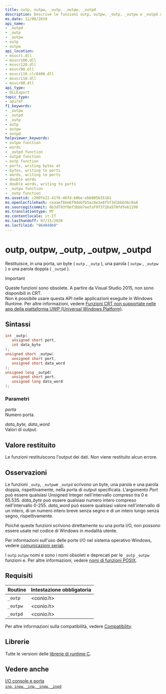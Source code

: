 ```yaml
---
title: outp, outpw, _outp, _outpw, _outpd
description: Descrive le funzioni outp, outpw, _outp, _outpw e _outpd obsolete e rimosse della libreria di runtime Microsoft C (CRT).
ms.date: 12/09/2019
api_name:
- _outpd
- _outp
- _outpw
- outp
- outpw
api_location:
- msvcrt.dll
- msvcr100.dll
- msvcr120.dll
- msvcr90.dll
- msvcr110_clr0400.dll
- msvcr110.dll
- msvcr80.dll
api_type:
- DLLExport
topic_type:
- apiref
f1_keywords:
- _outpw
- _outpd
- _outp
- outp
- outpw
- outpd
helpviewer_keywords:
- outpw function
- words
- _outpd function
- outpd function
- outp function
- ports, writing bytes at
- bytes, writing to ports
- words, writing to ports
- double words
- double words, writing to ports
- _outpw function
- _outp function
ms.assetid: c200fe22-41f6-46fd-b0be-ebb805b35181
ms.openlocfilehash: ceaaefbbe6f9debfb5ac8e1e8f5f3d1bbb36c8a8
ms.sourcegitcommit: 6b3d793f0ef3bbb7eefaf9f372ba570fdfe61199
ms.translationtype: MT
ms.contentlocale: it-IT
ms.lasthandoff: 07/15/2020
ms.locfileid: "86404060"
---
```

# <a name="outp-outpw-_outp-_outpw-_outpd"></a>outp, outpw, _outp, _outpw, _outpd

Restituisce, in una porta, un byte ( `outp` , `_outp` ), una parola ( `outpw` , `_outpw` ) o una parola doppia ( `_outpd` ).

> [!IMPORTANT]
> Queste funzioni sono obsolete. A partire da Visual Studio 2015, non sono disponibili in CRT. \
> Non è possibile usare questa API nelle applicazioni eseguite in Windows Runtime. Per altre informazioni, vedere [Funzioni CRT non supportate nelle app della piattaforma UWP (Universal Windows Platform)](../cppcx/crt-functions-not-supported-in-universal-windows-platform-apps.md).

## <a name="syntax"></a>Sintassi

```cpp
int _outp(
   unsigned short port,
   int data_byte
);
unsigned short _outpw(
   unsigned short port,
   unsigned short data_word
);
unsigned long _outpd(
   unsigned short port,
   unsigned long data_word
);
```

### <a name="parameters"></a>Parametri

*porta*\
Numero porta.

*data_byte, data_word*\
Valori di output.

## <a name="return-value"></a>Valore restituito

Le funzioni restituiscono l'output dei dati. Non viene restituito alcun errore.

## <a name="remarks"></a>Osservazioni

Le funzioni `_outp`, `_outpw`e `_outpd` scrivono un byte, una parola e una parola doppia, rispettivamente, nella porta di output specificata. L'argomento *Port* può essere qualsiasi Unsigned Integer nell'intervallo compreso tra 0 e 65.535. *data_byte* può essere qualsiasi numero intero compreso nell'intervallo 0-255. *data_word* può essere qualsiasi valore nell'intervallo di un intero, di un numero intero breve senza segno e di un intero lungo senza segno, rispettivamente.

Poiché queste funzioni scrivono direttamente su una porta I/O, non possono essere usate nel codice di Windows in modalità utente.

Per informazioni sull'uso delle porte I/O nel sistema operativo Windows, vedere [comunicazioni seriali](https://docs.microsoft.com/previous-versions/ff802693(v=msdn.10)).

I `outp` `outpw` nomi e sono i nomi obsoleti e deprecati per le `_outp` `_outpw` funzioni e. Per altre informazioni, vedere [nomi di funzioni POSIX](../error-messages/compiler-warnings/compiler-warning-level-3-c4996.md#posix-function-names).

## <a name="requirements"></a>Requisiti

|Routine|Intestazione obbligatoria|
|-------------|---------------------|
|`_outp`|\<conio.h>|
|`_outpw`|\<conio.h>|
|`_outpd`|\<conio.h>|

Per altre informazioni sulla compatibilità, vedere [Compatibility](../c-runtime-library/compatibility.md).

## <a name="libraries"></a>Librerie

Tutte le versioni delle [librerie di runtime C](../c-runtime-library/crt-library-features.md).

## <a name="see-also"></a>Vedere anche

[I/O console e porta](../c-runtime-library/console-and-port-i-o.md)\
[`inp`, `inpw`, `_inp`, `_inpw`, `_inpd`](../c-runtime-library/inp-inpw-inpd.md)
